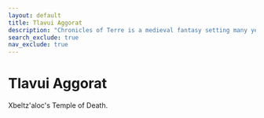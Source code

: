 ```yaml
---
layout: default
title: Tlavui Aggorat
description: "Chronicles of Terre is a medieval fantasy setting many years in the writing."
search_exclude: true
nav_exclude: true
---
```


# Tlavui Aggorat

Xbeltz'aloc's Temple of Death.
